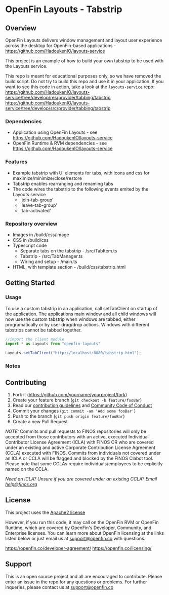 # OpenFin Layouts - Tabstrip


## Overview
OpenFin Layouts delivers window management and layout user experience across the desktop for OpenFin-based applications - https://github.com/HadoukenIO/layouts-service

This project is an example of how to build your own tabstrip to be used with the Layouts service. 

This repo is meant for educational purposes only, so we have removed the build script. Do not try to build this repo and use it in your application.
If you want to see this code in action, take a look at the `layouts-service` repo:
https://github.com/HadoukenIO/layouts-service/tree/develop/res/provider/tabbing/tabstrip
https://github.com/HadoukenIO/layouts-service/tree/develop/src/provider/tabbing/tabstrip

### Dependencies
- Application using OpenFin Layouts - see https://github.com/HadoukenIO/layouts-service
- OpenFin Runtime & RVM dependencies - see https://github.com/HadoukenIO/layouts-service

### Features
- Example tabstrip with UI elements for tabs, with icons and css for maximize/minimize/close/restore
- Tabstrip enables rearranging and renaming tabs
- The code wires the tabstrip to the following events emited by the Layouts service
  - 'join-tab-group' 
  - 'leave-tab-group'
  - 'tab-activated'

### Repository overview

- Images in /build/css/image
- CSS in /build/css
- Typescript code
  - Separate tabs on the tabstrip - /src/TabItem.ts
  - Tabstrip - /src/TabManager.ts
  - Wiring and setup - /main.ts   
- HTML, with template section - /build/css/tabstrip.html

## Getting Started

### Usage

To use a custom tabstrip in an application, call setTabClient on startup of the application.
The applications main window and all child windows will now use the custom tabstrip when windows are tabbed, either programatically or by user drag/drop actions.
Windows with different tabstrips cannot be tabbed together. 

```typescript
//import the client module
import * as Layouts from "openfin-layouts"

Layouts.setTabClient("http://localhost:8080/tabstrip.html");

```

### Notes


## Contributing

1. Fork it (<https://github.com/yourname/yourproject/fork>)
2. Create your feature branch (`git checkout -b feature/fooBar`)
3. Read our [contribution guidelines](.github/CONTRIBUTING.md) and [Community Code of Conduct](https://www.finos.org/code-of-conduct)
4. Commit your changes (`git commit -am 'Add some fooBar'`)
5. Push to the branch (`git push origin feature/fooBar`)
6. Create a new Pull Request

_NOTE:_ Commits and pull requests to FINOS repositories will only be accepted from those contributors with an active, executed Individual Contributor License Agreement (ICLA) with FINOS OR who are covered under an existing and active Corporate Contribution License Agreement (CCLA) executed with FINOS. Commits from individuals not covered under an ICLA or CCLA will be flagged and blocked by the FINOS Clabot tool. Please note that some CCLAs require individuals/employees to be explicitly named on the CCLA.

*Need an ICLA? Unsure if you are covered under an existing CCLA? Email [help@finos.org](mailto:help@finos.org)*

## License
This project uses the [Apache2 license](https://www.apache.org/licenses/LICENSE-2.0)

However, if you run this code, it may call on the OpenFin RVM or OpenFin Runtime, which are covered by OpenFin's Developer, Community, and Enterprise licenses. You can learn more about OpenFin licensing at the links listed below or just email us at support@openfin.co with questions.

https://openfin.co/developer-agreement/
https://openfin.co/licensing/

## Support
This is an open source project and all are encouraged to contribute.
Please enter an issue in the repo for any questions or problems. For further inqueries, please contact us at support@openfin.co
